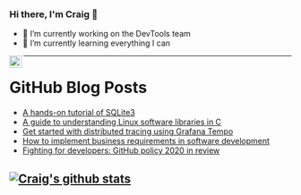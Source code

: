 ### Hi there, I'm Craig 👋

<!--
**CraigTeelFugro/CraigTeelFugro** is a ✨ _special_ ✨ repository because its `README.md` (this file) appears on your GitHub profile.

Here are some ideas to get you started:
-->

- 🔭 I’m currently working on the DevTools team
- 🌱 I’m currently learning everything I can

[<img align="left" alt="Craig Teel | LinkedIn" width="22px" src="https://cdn.jsdelivr.net/npm/simple-icons@v3/icons/linkedin.svg" />][linkedin]

---

# GitHub Blog Posts

<!-- BLOG-POST-LIST:START -->
- [A hands-on tutorial of SQLite3](https://opensource.com/article/21/2/sqlite3-cheat-sheet)
- [A guide to understanding Linux software libraries in C](https://opensource.com/article/21/2/linux-software-libraries)
- [Get started with distributed tracing using Grafana Tempo](https://opensource.com/article/21/2/tempo-distributed-tracing)
- [How to implement business requirements in software development](https://opensource.com/article/21/2/exceptional-behavior)
- [Fighting for developers: GitHub policy 2020 in review](https://github.blog/2021-02-03-fighting-for-developers-github-policy-2020-in-review/)
<!-- BLOG-POST-LIST:END -->

## [![Craig's github stats](https://github-readme-stats.vercel.app/api?username=craigteelfugro)](https://github.com/anuraghazra/github-readme-stats)


[linkedin]: https://linkedin.com/in/craig-teel-b8786771
